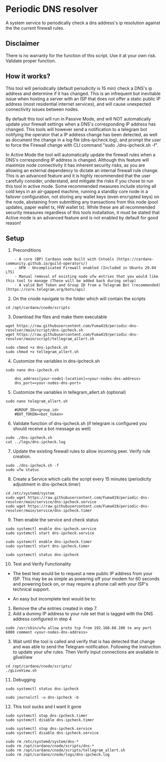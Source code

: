 # Periodic DNS resolver
A system service to periodically check a dns address's ip resolution against the the current firewall rules.
## Disclaimer
There is no warranty for the function of this script. Use it at your own risk. Validate proper function.
## How it works?
This tool will periodically (default periodicity is 15 min) check a DNS's ip address and determine if it has changed. This is an infrequent but inevitable issue when hosting a server with an ISP that does not offer a static public IP address (most residential internet services), and will cause unexpected connectivity issues between nodes.

By default this tool will run in Passive Mode, and will NOT automatically update your firewall settings when a DNS's corresponding IP address has changed. This tools will however send a notification to a telegram bot notifying the operator that a IP address change has been detected, as well as document the change in a log file (dns-ipcheck.log), and prompt the user to force the Firewall change with CLI command "sudo ./dns-ipcheck.sh -f". 

In Active Mode the tool will automatically update the firewall rules when a DNS's corresponding IP address is changed. Although this feature will maximize node connectivity it has inherent security risks, as you are allowing an external dependency to dictate an internal firewall rule change. This is an advanced feature and it is highly recommended that the user carefully consider, understand, and mitigate the risks if you chose to run this tool in active mode. Some recommended measures include storing all cold keys in an air-gapped machine, running a standby core node in a failover configuration, not storing any wallet keys (even encrypted keys) on the node, abstaining from submitting any transactions from this node (pool updates, paper wallet tx, HW wallet tx). While these are all recommended security measures regardless of this tools installation, it must be stated that Active mode is an advanced feature and is not enabled by default for good reason!

## Setup

1. Preconditions
```
    - A core (BP) Cardano node built with Cntools (https://cardano-community.github.io/guild-operators/)
    - UFW - Uncomplicated Firewall enabled (Included in Ubuntu 20.04 LTS)
    - Manual removal of existing node ufw entries that you would like this tool to manage (These will be added back during setup)
    - A valid Bot Token and Group ID from a Telegram Bot (recommended)(https://core.telegram.org/bots/api)
```


2. On the cnode navigate to the folder which will contain the scripts
```
cd /opt/cardano/cnode/scripts
```
3. Download the files and make them executable
```
wget https://raw.githubusercontent.com/Fuma419/periodic-dns-resolver/main/script/dns-ipcheck.sh
wget https://raw.githubusercontent.com/Fuma419/periodic-dns-resolver/main/script/tellegram_allert.sh

sudo chmod +x dns-ipcheck.sh
sudo chmod +x tellegram_allert.sh
```
4. Customize the variables in dns-ipcheck.sh
```
sudo nano dns-ipcheck.sh
```
        dns_address[your-node1-location]=<your-nodes-dns-address>
        dns_port=<your-nodes-dns-port>

5. Customize the variables in tellegram_allert.sh (optional)
```
sudo nano telegram_allert.sh
```
        #GROUP_ID=<group_id>
        #BOT_TOKEN=<bot_token>

6. Validate function of dns-ipcheck.sh (if telegram is configured you should receive a bot message as well)
```
sudo ./dns-ipcheck.sh
cat ../logs/dns-ipcheck.log
```

7. Update the existing firewall rules to allow incoming peer. Verify rule creation.
```
sudo ./dns-ipcheck.sh -f
sudo ufw status
```

8. Create a Service which calls the script every 15 minutes (periodicity adjustment in dns-ipcheck.timer)
```
cd /etc/systemd/system
sudo wget https://raw.githubusercontent.com/Fuma419/periodic-dns-resolver/main/service/dns-ipcheck.service
sudo wget https://raw.githubusercontent.com/Fuma419/periodic-dns-resolver/main/service/dns-ipcheck.timer
```

9. Then enable the service and check status
```
sudo systemctl enable dns-ipcheck.service
sudo systemctl start dns-ipcheck.service

sudo systemctl enable dns-ipcheck.timer
sudo systemctl start dns-ipcheck.timer

sudo systemctl status dns-ipcheck
```

10. Test and Verify Functionality

- The best test would be to request a new public IP address from your ISP. This may be as simple as powering off your modem for 60 seconds and powering back on, or may require a phone call with your ISP's technical support.

- An easy but incomplete test would be to:
1. Remove the ufw entries created in step 7.
2. Add a dummy IP address to your rule set that is tagged with the DNS address configured in step 4
```
sudo /usr/sbin/ufw allow proto tcp from 192.168.68.100 to any port 6000 comment <your-nodes-dns-address>
```
3. Wait until the tool is called and verify that is has detected that change and was able to send the Telegram notification. Following the instruction to update your ufw rules. Then Verify input connections are available in gliveView
```
cd /opt/cardano/cnode/scripts/
./gLiveView.sh
```

11. Debugging
```
sudo systemctl status dns-ipcheck
```
```
sudo journalctl -u dns-ipcheck -b
```

12. This tool sucks and I want it gone
```
sudo systemctl stop dns-ipcheck.timer
sudo systemctl disable dns-ipcheck.timer

sudo systemctl stop dns-ipcheck.service
sudo systemctl disable dns-ipcheck.service

sudo rm /etc/systemd/system/dns-*
sudo rm /opt/cardano/cnode/scripts/dns-*
sudo rm /opt/cardano/cnode/scripts/tellegram_allert.sh
sudo rm /opt/cardano/cnode/logs/dns-ipcheck.log

